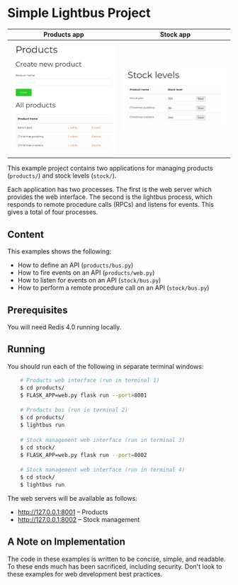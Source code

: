 Simple Lightbus Project
=======================

Products app                                                                       |  Stock app
:---------------------------------------------------------------------------------:|:-----------------------------------------------------------------------------:
![Products app screenshot](../../static/readme_images/ex01/products.png?raw=true)  |  ![Stock app screenshot](../../static/readme_images/ex01/stock.png?raw=true)


This example project contains two applications for 
managing products (``products/``) and stock levels 
(``stock/``).

Each application has two processes. The first is the web server 
which provides the web interface. The second is the lightbus 
process, which responds to remote procedure calls (RPCs) and 
listens for events. This gives a total of four processes.

Content
-------

This examples shows the following:

* How to define an API (``products/bus.py``)
* How to fire events on an API (``products/web.py``)
* How to listen for events on an API (``stock/bus.py``)
* How to perform a remote procedure call on an API (``stock/bus.py``)

Prerequisites
-------------

You will need Redis 4.0 running locally.

Running
-------

You should run each of the following in separate terminal windows:
    
```bash
    # Products web interface (run in terminal 1)
    $ cd products/
    $ FLASK_APP=web.py flask run --port=8001
    
    # Products bus (run in terminal 2)
    $ cd products/
    $ lightbus run
     
    # Stock management web interface (run in terminal 3)
    $ cd stock/
    $ FLASK_APP=web.py flask run --port=8002
    
    # Stock management web interface (run in terminal 4)
    $ cd stock/
    $ lightbus run
```

The web servers will be available as follows:

* http://127.0.0.1:8001 – Products
* http://127.0.0.1:8002 – Stock management

A Note on Implementation
------------------------

The code in these examples is written to be concise, simple, and 
readable. To these ends much has been sacrificed, including security.
Don't look to these examples for web development best practices.

